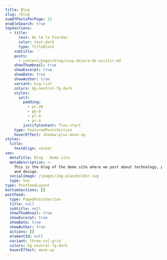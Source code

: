 ```yaml
---
title: Blog
slug: /blog
numOfPostsPerPage: 12
enableSearch: true
topSections:
  - title:
      text: No te lo Pierdas
      color: text-dark
      type: TitleBlock
    subtitle: ''
    posts:
      - content/pages/blog/uzuy-dejara-de-existir.md
    showThumbnail: true
    showExcerpt: true
    showDate: true
    showAuthor: true
    variant: big-list
    colors: bg-neutral-fg-dark
    styles:
      self:
        padding:
          - pt-28
          - pb-0
          - pl-4
          - pr-4
        justifyContent: flex-start
    type: FeaturedPostsSection
    hoverEffect: shadow-plus-move-up
styles:
  title:
    textAlign: center
seo:
  metaTitle: Blog - Demo site
  metaDescription: >-
    This is the blog of the demo site where we post about technology, product,
    and design.
  socialImage: /images/img-placeholder.svg
  type: Seo
type: PostFeedLayout
bottomSections: []
postFeed:
  type: PagedPostsSection
  title: null
  subtitle: null
  showThumbnail: true
  showExcerpt: true
  showDate: true
  showAuthor: true
  actions: []
  elementId: null
  variant: three-col-grid
  colors: bg-neutral-fg-dark
  hoverEffect: move-up
---
```

